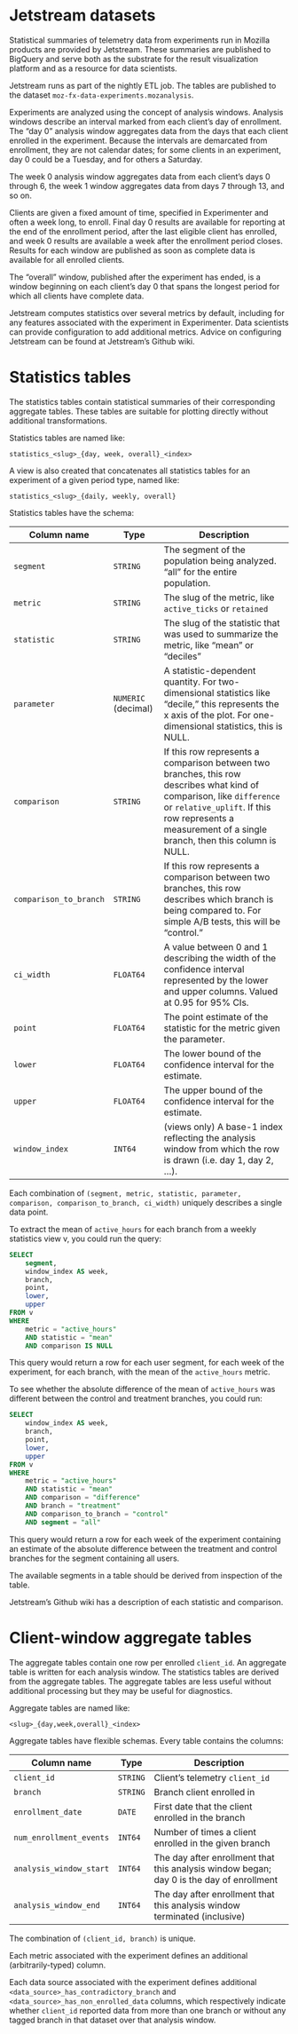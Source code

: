 # Jetstream datasets

<!-- toc -->

Statistical summaries of telemetry data from experiments run in Mozilla
products are provided by Jetstream. These summaries are published to
BigQuery and serve both as the substrate for the result visualization
platform and as a resource for data scientists.

Jetstream runs as part of the nightly ETL job. The tables are published
to the dataset `moz-fx-data-experiments.mozanalysis`.

Experiments are analyzed using the concept of analysis windows. Analysis
windows describe an interval marked from each client’s day of
enrollment. The “day 0” analysis window aggregates data from the days
that each client enrolled in the experiment. Because the intervals are
demarcated from enrollment, they are not calendar dates; for some
clients in an experiment, day 0 could be a Tuesday, and for others a
Saturday.

The week 0 analysis window aggregates data from each client’s days 0
through 6, the week 1 window aggregates data from days 7 through 13, and
so on.

Clients are given a fixed amount of time, specified in Experimenter and
often a week long, to enroll. Final day 0 results are available for
reporting at the end of the enrollment period, after the last eligible
client has enrolled, and week 0 results are available a week after the
enrollment period closes. Results for each window are published as soon
as complete data is available for all enrolled clients.

The “overall” window, published after the experiment has ended, is a
window beginning on each client’s day 0 that spans the longest period
for which all clients have complete data.

Jetstream computes statistics over several metrics by default, including
for any features associated with the experiment in Experimenter. Data
scientists can provide configuration to add additional metrics. Advice
on configuring Jetstream can be found at Jetstream’s Github wiki.

# Statistics tables

The statistics tables contain statistical summaries of their
corresponding aggregate tables. These tables are suitable for plotting
directly without additional transformations.

Statistics tables are named like:

`statistics_<slug>_{day, week, overall}_<index>`

A view is also created that concatenates all statistics tables for an
experiment of a given period type, named like:

`statistics_<slug>_{daily, weekly, overall}`

Statistics tables have the schema:

| Column name | Type | Description |
| ----------- | ---- | ----------- |
| `segment` | `STRING` | The segment of the population being analyzed. “all” for the entire population. |
| `metric` | `STRING` | The slug of the metric, like `active_ticks` or `retained` |
| `statistic` | `STRING` | The slug of the statistic that was used to summarize the metric, like “mean” or “deciles” |
| `parameter` | `NUMERIC` (decimal) | A statistic-dependent quantity. For two-dimensional statistics like “decile,” this represents the x axis of the plot. For one-dimensional statistics, this is NULL. |
| `comparison` | `STRING` | If this row represents a comparison between two branches, this row describes what kind of comparison, like `difference` or `relative_uplift`. If this row represents a measurement of a single branch, then this column is NULL. |
| `comparison_to_branch` | `STRING` | If this row represents a comparison between two branches, this row describes which branch is being compared to. For simple A/B tests, this will be “control.” |
| `ci_width` | `FLOAT64` | A value between 0 and 1 describing the width of the confidence interval represented by the lower and upper columns. Valued at 0.95 for 95% CIs. |
| `point` | `FLOAT64` | The point estimate of the statistic for the metric given the parameter. |
| `lower` | `FLOAT64` | The lower bound of the confidence interval for the estimate. |
| `upper` | `FLOAT64` | The upper bound of the confidence interval for the estimate. |
| `window_index` | `INT64` | (views only) A base-1 index reflecting the analysis window from which the row is drawn (i.e. day 1, day 2, …). |

Each combination of `(segment, metric, statistic, parameter, comparison,
comparison_to_branch, ci_width)` uniquely describes a single data
point.

To extract the mean of `active_hours` for each branch from a weekly
statistics view v, you could run the query:

```sql
SELECT
    segment,
    window_index AS week,
    branch,
    point,
    lower,
    upper
FROM v
WHERE
    metric = "active_hours"
    AND statistic = "mean"
    AND comparison IS NULL
```

This query would return a row for each user segment, for each week of
the experiment, for each branch, with the mean of the `active_hours`
metric.

To see whether the absolute difference of the mean of `active_hours` was
different between the control and treatment branches, you could run:

```sql
SELECT
    window_index AS week,
    branch,
    point,
    lower,
    upper
FROM v
WHERE
    metric = "active_hours"
    AND statistic = "mean"
    AND comparison = "difference"
    AND branch = "treatment"
    AND comparison_to_branch = "control"
    AND segment = "all"
```

This query would return a row for each week of the experiment containing
an estimate of the absolute difference between the treatment and control
branches for the segment containing all users.

The available segments in a table should be derived from inspection of
the table.

Jetstream’s Github wiki has a description of each statistic and
comparison.

# Client-window aggregate tables

The aggregate tables contain one row per enrolled `client_id`. An
aggregate table is written for each analysis window. The statistics
tables are derived from the aggregate tables. The aggregate tables are
less useful without additional processing but they may be useful for
diagnostics.

Aggregate tables are named like:

`<slug>_{day,week,overall}_<index>`

Aggregate tables have flexible schemas. Every table contains the
columns:

| Column name | Type | Description |
| ----------- | ---- | ----------- |
| `client_id` | `STRING` | Client’s telemetry `client_id` |
| `branch` | `STRING` | Branch client enrolled in |
| `enrollment_date` | `DATE` | First date that the client enrolled in the branch |
| `num_enrollment_events` | `INT64` | Number of times a client enrolled in the given branch |
| `analysis_window_start` | `INT64` | The day after enrollment that this analysis window began; day 0 is the day of enrollment |
| `analysis_window_end` | `INT64` | The day after enrollment that this analysis window terminated (inclusive) |

The combination of `(client_id, branch)` is unique.

Each metric associated with the experiment defines an additional
(arbitrarily-typed) column.

Each data source associated with the experiment defines additional
`<data_source>_has_contradictory_branch` and
`<data_source>_has_non_enrolled_data` columns, which respectively
indicate whether `client_id` reported data from more than one branch or
without any tagged branch in that dataset over that analysis window.
